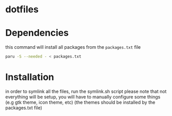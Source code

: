 # dotfiles

# Dependencies
this command will install all packages from the `packages.txt` file
```bash
paru -S --needed - < packages.txt
```

# Installation
in order to symlink all the files, run the symlink.sh script
please note that not everything will be setup, you will have to manually configure some things (e.g gtk theme, icon theme, etc) (the themes should be installed by the packages.txt file)
